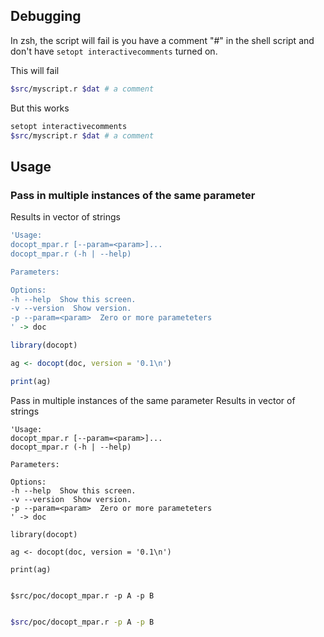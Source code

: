 ## Debugging

In zsh, the script will fail is you have a comment "#" in the shell script and don't have `setopt interactivecomments` turned on.

This will fail

```bash
$src/myscript.r $dat # a comment
```

But this works

```bash
setopt interactivecomments
$src/myscript.r $dat # a comment
```

## Usage

### Pass in multiple instances of the same parameter

Results in vector of strings

```r
'Usage:
docopt_mpar.r [--param=<param>]...
docopt_mpar.r (-h | --help)

Parameters:

Options:
-h --help  Show this screen.
-v --version  Show version.
-p --param=<param>  Zero or more parameteters
' -> doc

library(docopt)

ag <- docopt(doc, version = '0.1\n')

print(ag)
```

Pass in multiple instances of the same parameter
Results in vector of strings

```{r}
'Usage:
docopt_mpar.r [--param=<param>]...
docopt_mpar.r (-h | --help)

Parameters:

Options:
-h --help  Show this screen.
-v --version  Show version.
-p --param=<param>  Zero or more parameteters
' -> doc

library(docopt)

ag <- docopt(doc, version = '0.1\n')

print(ag)
```

```{zsh}

$src/poc/docopt_mpar.r -p A -p B

```

```bash

$src/poc/docopt_mpar.r -p A -p B

```
